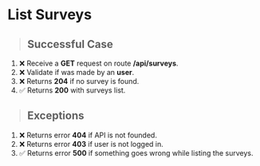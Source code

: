 # List Surveys

> ## Successful Case

1. ❌ Receive a **GET** request on route **/api/surveys**.
2. ❌ Validate if was made by an **user**.
3. ❌ Returns **204** if no survey is found.
4. ✅ Returns **200** with surveys list.

> ## Exceptions

1. ❌ Returns error **404** if API is not founded.
2. ❌ Returns error **403** if user is not logged in.
3. ✅ Returns error **500** if something goes wrong while listing the surveys.